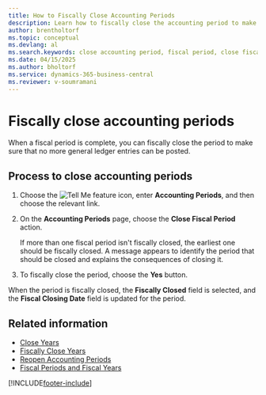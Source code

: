 ```yaml
---
title: How to Fiscally Close Accounting Periods
description: Learn how to fiscally close the accounting period to make sure that no more general ledger entries can be posted.
author: brentholtorf
ms.topic: conceptual
ms.devlang: al
ms.search.keywords: close accounting period, fiscal period, close fiscal period, French version
ms.date: 04/15/2025
ms.author: bholtorf
ms.service: dynamics-365-business-central
ms.reviewer: v-soumramani
---
```


# Fiscally close accounting periods

When a fiscal period is complete, you can fiscally close the period to make sure that no more general ledger entries can be posted.  

## Process to close accounting periods  

1. Choose the ![Tell Me feature](../../media/ui-search/search_small.png "Tell me what you want to do") icon, enter **Accounting Periods**, and then choose the relevant link.  
1. On the **Accounting Periods** page, choose the **Close Fiscal Period** action.  

   If more than one fiscal period isn't fiscally closed, the earliest one should be fiscally closed. A message appears to identify the period that should be closed and explains the consequences of closing it.  

1. To fiscally close the period, choose the **Yes** button.  

When the period is fiscally closed, the **Fiscally Closed** field is selected, and the **Fiscal Closing Date** field is updated for the period.  

## Related information

- [Close Years](how-to-close-years.md)
- [Fiscally Close Years](how-to-fiscally-close-years.md)
- [Reopen Accounting Periods](how-to-reopen-accounting-periods.md)
- [Fiscal Periods and Fiscal Years](fiscal-periods-and-fiscal-years.md)

[!INCLUDE[footer-include](../../includes/footer-banner.md)]
